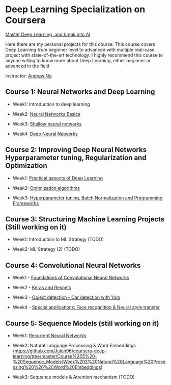 # Deep Learning Specialization on Coursera

[Master Deep Learning, and break into AI](https://www.coursera.org/specializations/deep-learning)

Here there are my personal projects for this course. This course covers Deep Learning from beginner level to advanced with multiple real-case project with state-of-the-art technology. I highly recommend this course to anyone willing to know more about Deep Learning, either beginner or advanced in the field

Instructor: [Andrew Ng](https://www.andrewng.org/)

## Course 1: Neural Networks and Deep Learning

- Week1: Introduction to deep learning

- Week2: [Neural Networks Basics](https://github.com/Julen96/coursera-deep-learning/tree/master/Course%201%20-%20Neural_Networks_and_Deep_Learning/Week%202%20Neural%20Networks%20Basics)

- Week3: [Shallow neural networks](https://github.com/Julen96/coursera-deep-learning/tree/master/Course%201%20-%20Neural_Networks_and_Deep_Learning/Week%203%20Shallow%20Neural%20Networks)

- Week4: [Deep Neural Networks](https://github.com/Julen96/coursera-deep-learning/tree/master/Course%201%20-%20Neural_Networks_and_Deep_Learning/Week%204%20Deep%20Neural%20Networks)

## Course 2: Improving Deep Neural Networks Hyperparameter tuning, Regularization and Optimization

- Week1: [Practical aspects of Deep Learning](https://github.com/Julen96/coursera-deep-learning/tree/master/Improving_Deep_Neural_Networks/Week%201%20Practical%20aspects%20of%20Deep%20Learning)

- Week2: [Optimization algorithms](https://github.com/Julen96/coursera-deep-learning/tree/master/Improving_Deep_Neural_Networks/Week%202%20Optimization%20algorithms)

- Week3: [Hyperparameter tuning, Batch Normalization and Programming Frameworks](https://github.com/Julen96/coursera-deep-learning/tree/master/Improving_Deep_Neural_Networks/Week%203%20Hyperparameter%20tuning%20and%20Tensowrflow)

## Course 3: Structuring Machine Learning Projects (Still working on it)

- Week1: Introduction to ML Strategy (TODO)

- Week2: ML Strategy (2) (TODO)

## Course 4: Convolutional Neural Networks

- Week1 - [Foundations of Convolutional Neural Networks](https://github.com/Julen96/coursera-deep-learning/tree/master/Convolutional_Neural_Networks/Week%201%20Foundations)

- Week2 - [Keras and Resnets](https://github.com/Julen96/coursera-deep-learning/tree/master/Convolutional_Neural_Networks/Week%202%20Keras%20and%20Resnets)

- Week3 - [Object detection - Car detection with Yolo](https://github.com/Julen96/coursera-deep-learning/tree/master/Convolutional_Neural_Networks/Week%203%20car%20detection%20YOLO)

- Week4 - [Special applications: Face recognition & Neural style transfer](https://github.com/Julen96/coursera-deep-learning/tree/master/Convolutional_Neural_Networks/Week%204%20Face%20Recognition%20and%20Neural%20Style%20Transfer)

## Course 5: Sequence Models (still working on it)

- Week1: [Recurrent Neural Networks](https://github.com/Julen96/coursera-deep-learning/tree/master/Course%205%20-%20Sequence_Models/Week%201%20Recurrent%20Neural%20Networks)

- Week2: Natural Language Processing & Word Embeddings (https://github.com/Julen96/coursera-deep-learning/tree/master/Course%205%20-%20Sequence_Models/Week%202%20Natural%20Language%20Processing%20%26%20Word%20Embeddings)

- Week3: Sequence models & Attention mechanism (TODO)

